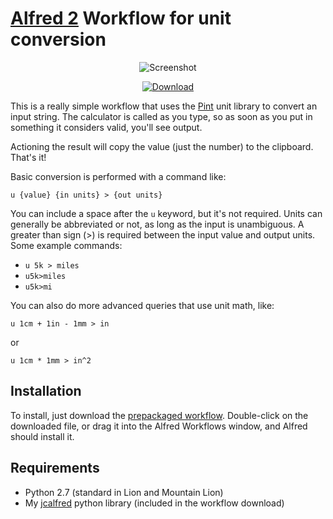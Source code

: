 [Alfred 2][alfred] Workflow for unit conversion
===============================================

<p align="center">
<img alt="Screenshot" src="http://dl.dropbox.com/s/gmep3v3hc5tvn57/jc-units_screenshot.png" />
</p>

<p align="center">
  <a href="http://dl.dropbox.com/s/kxzv83fkpw7caow/jc-units.alfredworkflow"><img src="http://dl.dropbox.com/s/m823ene4il9cnac/dl_button.png" alt="Download"></a>
</p>

This is a really simple workflow that uses the <a href="https://github.com/hgrecco/pint">Pint</a>
unit library to convert an input string. The calculator is called as you type,
so as soon as you put in something it considers valid, you'll see output.

Actioning the result will copy the value (just the number) to the clipboard.
That's it!

Basic conversion is performed with a command like:

    u {value} {in units} > {out units}

You can include a space after the `u` keyword, but it's not required. Units can
generally be abbreviated or not, as long as the input is unambiguous. A greater
than sign (>) is required between the input value and output units. Some example
commands:

* `u 5k > miles`
* `u5k>miles`
* `u5k>mi`

You can also do more advanced queries that use unit math, like:

    u 1cm + 1in - 1mm > in

or

    u 1cm * 1mm > in^2

Installation
------------

To install, just download the [prepackaged workflow][pkg].  Double-click on the
downloaded file, or drag it into the Alfred Workflows window, and Alfred should
install it.

Requirements
------------

* Python 2.7 (standard in Lion and Mountain Lion)
* My [jcalfred][jcalfred] python library (included in the workflow download)

[pkg]: http://dl.dropbox.com/s/kxzv83fkpw7caow/jc-units.alfredworkflow
[jcalfred]: https://github.com/jason0x43/jcalfred
[alfred]: http://www.alfredapp.com
[icons]: http://www.weathericonsets.com
[wund]: http://www.weatherunderground.com
[fio]: http://forecast.io
